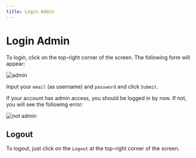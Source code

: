 ```yaml
---
title: Login Admin
---
```

# Login Admin

To login, click on the top-right corner of the screen. The following form will appear:

![admin](https://user-images.githubusercontent.com/29625844/88249181-41f71180-ccd6-11ea-9637-d3146d64afa6.png)

Input your `email` (as username) and `password` and click `Submit`.

If your account has admin access, you should be logged in by now. If not, you will see the following error: 

![not admin](https://user-images.githubusercontent.com/29625844/88249243-72d74680-ccd6-11ea-8a98-cc16a56ef90f.png)

## Logout

To logout, just click on the `Logout` at the top-right corner of the screen. 